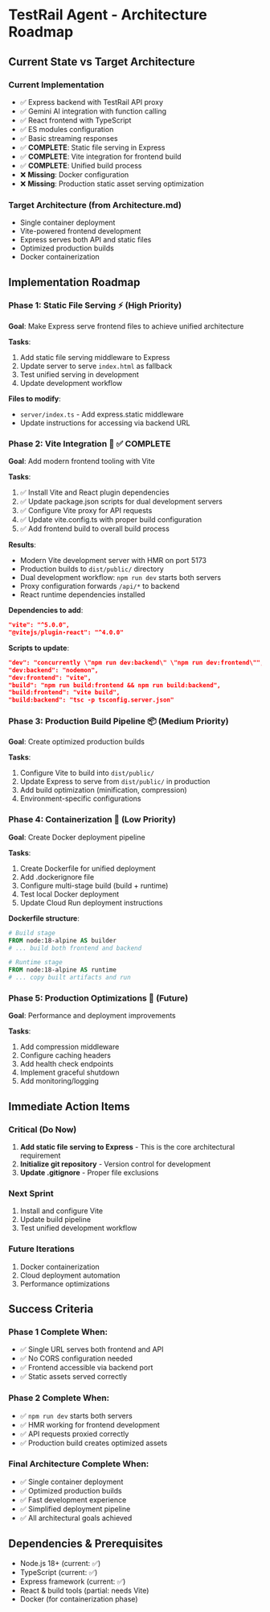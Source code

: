 # TestRail Agent - Architecture Roadmap

## Current State vs Target Architecture

### Current Implementation
- ✅ Express backend with TestRail API proxy
- ✅ Gemini AI integration with function calling
- ✅ React frontend with TypeScript
- ✅ ES modules configuration
- ✅ Basic streaming responses
- ✅ **COMPLETE**: Static file serving in Express
- ✅ **COMPLETE**: Vite integration for frontend build
- ✅ **COMPLETE**: Unified build process
- ❌ **Missing**: Docker configuration
- ❌ **Missing**: Production static asset serving optimization

### Target Architecture (from Architecture.md)
- Single container deployment
- Vite-powered frontend development
- Express serves both API and static files
- Optimized production builds
- Docker containerization

## Implementation Roadmap

### Phase 1: Static File Serving ⚡ (High Priority)
**Goal**: Make Express serve frontend files to achieve unified architecture

**Tasks**:
1. Add static file serving middleware to Express
2. Update server to serve `index.html` as fallback
3. Test unified serving in development
4. Update development workflow

**Files to modify**:
- `server/index.ts` - Add express.static middleware
- Update instructions for accessing via backend URL

### Phase 2: Vite Integration 🔧 ✅ **COMPLETE**
**Goal**: Add modern frontend tooling with Vite

**Tasks**:
1. ✅ Install Vite and React plugin dependencies
2. ✅ Update package.json scripts for dual development servers
3. ✅ Configure Vite proxy for API requests
4. ✅ Update vite.config.ts with proper build configuration
5. ✅ Add frontend build to overall build process

**Results**:
- Modern Vite development server with HMR on port 5173
- Production builds to `dist/public/` directory
- Dual development workflow: `npm run dev` starts both servers
- Proxy configuration forwards `/api/*` to backend
- React runtime dependencies installed

**Dependencies to add**:
```json
"vite": "^5.0.0",
"@vitejs/plugin-react": "^4.0.0"
```

**Scripts to update**:
```json
"dev": "concurrently \"npm run dev:backend\" \"npm run dev:frontend\"",
"dev:backend": "nodemon",
"dev:frontend": "vite",
"build": "npm run build:frontend && npm run build:backend",
"build:frontend": "vite build",
"build:backend": "tsc -p tsconfig.server.json"
```

### Phase 3: Production Build Pipeline 📦 (Medium Priority)
**Goal**: Create optimized production builds

**Tasks**:
1. Configure Vite to build into `dist/public/`
2. Update Express to serve from `dist/public/` in production
3. Add build optimization (minification, compression)
4. Environment-specific configurations

### Phase 4: Containerization 🐳 (Low Priority)
**Goal**: Create Docker deployment pipeline

**Tasks**:
1. Create Dockerfile for unified deployment
2. Add .dockerignore file
3. Configure multi-stage build (build + runtime)
4. Test local Docker deployment
5. Update Cloud Run deployment instructions

**Dockerfile structure**:
```dockerfile
# Build stage
FROM node:18-alpine AS builder
# ... build both frontend and backend

# Runtime stage  
FROM node:18-alpine AS runtime
# ... copy built artifacts and run
```

### Phase 5: Production Optimizations 🚀 (Future)
**Goal**: Performance and deployment improvements

**Tasks**:
1. Add compression middleware
2. Configure caching headers
3. Add health check endpoints
4. Implement graceful shutdown
5. Add monitoring/logging

## Immediate Action Items

### Critical (Do Now)
1. **Add static file serving to Express** - This is the core architectural requirement
2. **Initialize git repository** - Version control for development
3. **Update .gitignore** - Proper file exclusions

### Next Sprint
1. Install and configure Vite
2. Update build pipeline
3. Test unified development workflow

### Future Iterations
1. Docker containerization
2. Cloud deployment automation
3. Performance optimizations

## Success Criteria

### Phase 1 Complete When:
- ✅ Single URL serves both frontend and API
- ✅ No CORS configuration needed
- ✅ Frontend accessible via backend port
- ✅ Static assets served correctly

### Phase 2 Complete When:
- ✅ `npm run dev` starts both servers
- ✅ HMR working for frontend development
- ✅ API requests proxied correctly
- ✅ Production build creates optimized assets

### Final Architecture Complete When:
- ✅ Single container deployment
- ✅ Optimized production builds
- ✅ Fast development experience
- ✅ Simplified deployment pipeline
- ✅ All architectural goals achieved

## Dependencies & Prerequisites

- Node.js 18+ (current: ✅)
- TypeScript (current: ✅)
- Express framework (current: ✅)
- React & build tools (partial: needs Vite)
- Docker (for containerization phase)
